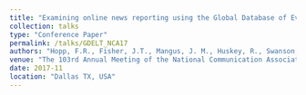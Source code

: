 ```yaml
---
title: "Examining online news reporting using the Global Database of Events, Language, and Tone: Challenges, opportunities, and future directions"
collection: talks
type: "Conference Paper"
permalink: /talks/GDELT_NCA17
authors: "Hopp, F.R., Fisher, J.T., Mangus, J. M., Huskey, R., Swanson, R., Gordon, A., Khooshabeh, P., Weber, R. "
venue: "The 103rd Annual Meeting of the National Communication Association"
date: 2017-11
location: "Dallas TX, USA"
---
```

